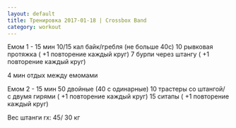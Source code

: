 ```yaml
---
layout: default
title: Тренировка 2017-01-18 | Crossbox Band
category: workout
---
```


Емом 1 - 15 мин 
10/15 кал байк/гребля (не больше 40с) 
10 рывковая протяжка ( +1 повторение каждый круг)
7 бурпи через штангу ( +1 повторение каждый круг)

4 мин отдых между емомами 

Емом 2 - 15 мин 
50 двойные (40 с одинарные) 
10 трастеры со штангой/ с двумя гирями ( +1 повторение каждый круг)
15 ситапы ( +1 повторение каждый круг)

Вес штанги rx: 45/ 30 кг
